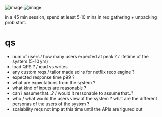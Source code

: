 ![image](https://user-images.githubusercontent.com/466385/211181372-08fd7126-b39d-4364-aac1-20d4dc4d3a03.png)
![image](https://user-images.githubusercontent.com/466385/211181577-85c13db3-53ca-4185-a49b-50b39e49f393.png)

in a 45 min session, spend at least 5-10 mins in req gathering + unpacking prob stmt.

# qs
- num of users / how many users expected at peak ? / lifetime of the system (5-10 yrs)
- load QPS ? / read vs writes
- any custom reqs / tailor made solns for netflix reco engine ?
- expected response time p99 ?
- what are expectations from the system ?
- what kind of inputs are reasonable ?
- can i assume that...? / would it reasonable to assume that..?
- who / what would the users view of the system ? what are the different personas of the users of the system ?
- scalability reqs not imp at this time until the APIs are figured out 
